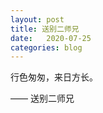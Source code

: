 ```yaml
---
layout: post
title: 送别二师兄
date:   2020-07-25
categories: blog
---
```


行色匆匆，来日方长。  

&mdash;&mdash; 送别二师兄










